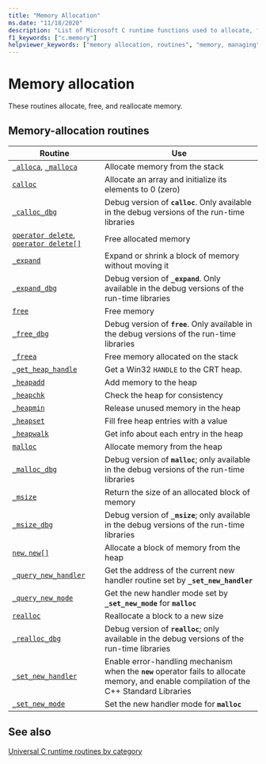 ```yaml
---
title: "Memory Allocation"
ms.date: "11/18/2020"
description: "List of Microsoft C runtime functions used to allocate, free, and reallocate memory."
f1_keywords: ["c.memory"]
helpviewer_keywords: ["memory allocation, routines", "memory, managing", "memory, allocation"]
---
```

# Memory allocation

These routines allocate, free, and reallocate memory.

## Memory-allocation routines

|Routine|Use|
|-------------|---------|
|[`_alloca`](../c-runtime-library/reference/alloca.md), [`_malloca`](../c-runtime-library/reference/malloca.md)|Allocate memory from the stack|
|[`calloc`](../c-runtime-library/reference/calloc.md)|Allocate an array and initialize its elements to 0 (zero)|
|[`_calloc_dbg`](../c-runtime-library/reference/calloc-dbg.md)|Debug version of **`calloc`**. Only available in the debug versions of the run-time libraries|
|[`operator delete`, `operator delete[]`](../c-runtime-library/delete-operator-crt.md)|Free allocated memory|
|[`_expand`](../c-runtime-library/reference/expand.md)|Expand or shrink a block of memory without moving it|
|[`_expand_dbg`](../c-runtime-library/reference/expand-dbg.md)|Debug version of **`_expand`**. Only available in the debug versions of the run-time libraries|
|[`free`](../c-runtime-library/reference/free.md)|Free memory|
|[`_free_dbg`](../c-runtime-library/reference/free-dbg.md)|Debug version of **`free`**. Only available in the debug versions of the run-time libraries|
|[`_freea`](../c-runtime-library/reference/freea.md)|Free memory allocated on the stack|
|[`_get_heap_handle`](../c-runtime-library/reference/get-heap-handle.md)|Get a Win32 `HANDLE` to the CRT heap.|
|[`_heapadd`](../c-runtime-library/heapadd.md)|Add memory to the heap|
|[`_heapchk`](../c-runtime-library/reference/heapchk.md)|Check the heap for consistency|
|[`_heapmin`](../c-runtime-library/reference/heapmin.md)|Release unused memory in the heap|
|[`_heapset`](../c-runtime-library/heapset.md)|Fill free heap entries with a value|
|[`_heapwalk`](../c-runtime-library/reference/heapwalk.md)|Get info about each entry in the heap|
|[`malloc`](../c-runtime-library/reference/malloc.md)|Allocate memory from the heap|
|[`_malloc_dbg`](../c-runtime-library/reference/malloc-dbg.md)|Debug version of **`malloc`**; only available in the debug versions of the run-time libraries|
|[`_msize`](../c-runtime-library/reference/msize.md)|Return the size of an allocated block of memory|
|[`_msize_dbg`](../c-runtime-library/reference/msize-dbg.md)|Debug version of **`_msize`**; only available in the debug versions of the run-time libraries|
|[`new`, `new[]`](../c-runtime-library/new-operator-crt.md)|Allocate a block of memory from the heap|
|[`_query_new_handler`](../c-runtime-library/reference/query-new-handler.md)|Get the address of the current new handler routine set by **`_set_new_handler`**|
|[`_query_new_mode`](../c-runtime-library/reference/query-new-mode.md)|Get the new handler mode set by **`_set_new_mode`** for **`malloc`**|
|[`realloc`](../c-runtime-library/reference/realloc.md)|Reallocate a block to a new size|
|[`_realloc_dbg`](../c-runtime-library/reference/realloc-dbg.md)|Debug version of **`realloc`**; only available in the debug versions of the run-time libraries|
|[`_set_new_handler`](../c-runtime-library/reference/set-new-handler.md)|Enable error-handling mechanism when the **`new`** operator fails to allocate memory, and enable compilation of the C++ Standard Libraries|
|[`_set_new_mode`](../c-runtime-library/reference/set-new-mode.md)|Set the new handler mode for **`malloc`**|

## See also

[Universal C runtime routines by category](../c-runtime-library/run-time-routines-by-category.md)